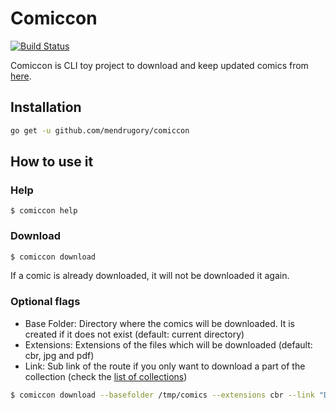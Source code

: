 # Comiccon


[![Build Status](https://travis-ci.org/mendrugory/comiccon.svg?branch=master)](https://travis-ci.org/mendrugory/comiccon)

Comiccon is CLI toy project to download and keep updated comics from [here](https://the-eye.eu/public/Comics/).

## Installation

```bash
go get -u github.com/mendrugory/comiccon
```

## How to use it

### Help
```
$ comiccon help
```

### Download
```bash
$ comiccon download
```

If a comic is already downloaded, it will not be downloaded it again.

### Optional flags

* Base Folder: Directory where the comics will be downloaded. It is created if it does not exist (default: current directory)
* Extensions: Extensions of the files which will be downloaded (default: cbr, jpg and pdf)
* Link: Sub link of the route if you only want to download a part of the collection (check the [list of collections](https://the-eye.eu/public/Comics/))

```bash
$ comiccon download --basefolder /tmp/comics --extensions cbr --link "DC Chronology"
```